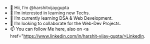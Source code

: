 - 👋 Hii, I’m @harshitvijaygupta
- 👀 I’m interested in learning new Techs.
- 🌱 I’m currently learning DSA & Web Development.
- 💞️ I’m looking to collaborate for the Web-Dev Projects.
- 📫 You can follow Me here, also on <a href="https://www.linkedin.com/in/harshit-vijay-gupta/>LinkedIn</a>.

